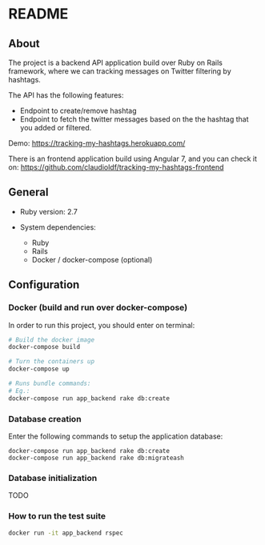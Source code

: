 # README

## About
The project is a backend API application build over Ruby on Rails framework, where we can tracking messages on Twitter filtering by hashtags.

The API has the following features:
- Endpoint to create/remove hashtag
- Endpoint to fetch the twitter messages based on the the hashtag that you added or filtered.

Demo: https://tracking-my-hashtags.herokuapp.com/

There is an frontend application build using Angular 7, and you can check it on: https://github.com/claudioldf/tracking-my-hashtags-frontend

## General
  * Ruby version: 2.7

  * System dependencies:
    - Ruby
    - Rails
    - Docker / docker-compose (optional)


## Configuration


### Docker (build and run over docker-compose)
In order to run this project, you should enter on terminal:
```bash
# Build the docker image
docker-compose build

# Turn the containers up
docker-compose up

# Runs bundle commands:
# Eg.:
docker-compose run app_backend rake db:create
```


### Database creation
Enter the following commands to setup the application database:
```
docker-compose run app_backend rake db:create
docker-compose run app_backend rake db:migrateash
```

### Database initialization
TODO

### How to run the test suite
```bash
docker run -it app_backend rspec
```
